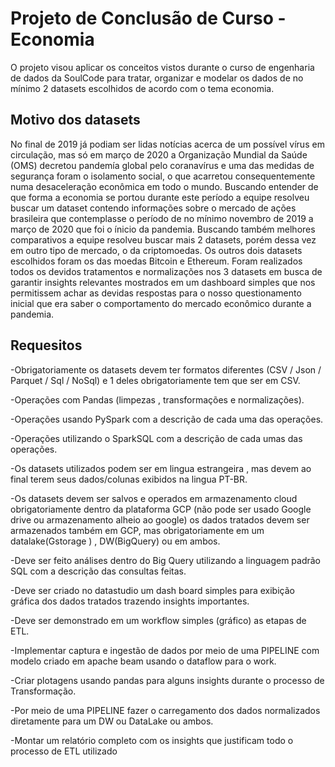 # Projeto de Conclusão de Curso - Economia
O projeto visou aplicar os conceitos vistos durante o curso de engenharia de dados da SoulCode para tratar, organizar e modelar os dados de no mínimo 2 datasets escolhidos de acordo com o tema economia.
## Motivo dos datasets

No final de 2019 já podiam ser lidas notícias acerca de um possível vírus em circulação, mas só em março de 2020 a Organização Mundial da Saúde (OMS) decretou pandemía global pelo coranavírus e uma das medidas de segurança foram o isolamento social, o que acarretou consequentemente numa desaceleração econômica em todo o mundo. Buscando entender de que forma a economia se portou durante este período a equipe resolveu buscar um dataset contendo informações sobre o mercado de ações brasileira que contemplasse o período de no mínimo novembro de 2019 a março de 2020 que foi o ínicio da pandemia. Buscando também melhores comparativos a equipe resolveu buscar mais 2 datasets, porém dessa vez em outro tipo de mercado, o da criptomoedas. Os outros dois datasets escolhidos foram os das moedas Bitcoin e Ethereum. Foram realizados todos os devidos tratamentos e normalizações nos 3 datasets em busca de garantir insights relevantes mostrados em um dashboard simples que nos permitissem achar as devidas respostas para o nosso questionamento inicial que era saber o comportamento do mercado econômico durante a pandemia.

## Requesitos 
-Obrigatoriamente os datasets devem ter formatos diferentes (CSV / Json / Parquet / Sql / NoSql) e 1 deles obrigatoriamente tem que ser em CSV. 

-Operações com Pandas (limpezas , transformações e normalizações).

-Operações usando PySpark com a descrição de cada uma das operações.

-Operações utilizando o SparkSQL com a descrição de cada umas das operações.

-Os datasets utilizados podem ser em lingua estrangeira , mas devem ao final terem seus dados/colunas exibidos na lingua PT-BR.

-Os datasets devem ser salvos e operados em armazenamento cloud obrigatoriamente dentro da plataforma GCP (não pode ser usado Google drive ou armazenamento alheio ao google) os dados tratados devem ser armazenados também em GCP, mas obrigatoriamente em um datalake(Gstorage ) , DW(BigQuery) ou em ambos.

-Deve ser feito análises dentro do Big Query utilizando a linguagem padrão SQL com a descrição das consultas feitas.

-Deve ser criado no datastudio um dash board simples para exibição gráfica dos dados tratados trazendo insights importantes.

-Deve ser demonstrado em um workflow simples (gráfico) as etapas de ETL.

-Implementar captura e ingestão de dados por meio de uma PIPELINE com modelo criado em apache beam usando o dataflow para o work.

-Criar plotagens usando pandas para alguns insights durante o processo de Transformação. 

-Por meio de uma PIPELINE fazer o carregamento dos dados normalizados diretamente para um DW ou DataLake ou ambos.

-Montar um relatório completo com os insights que justificam todo o processo de ETL utilizado
